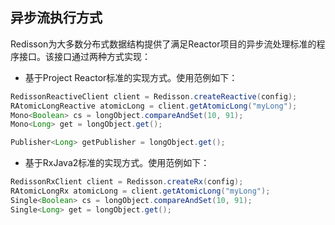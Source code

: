 ## 异步流执行方式

Redisson为大多数分布式数据结构提供了满足Reactor项目的异步流处理标准的程序接口。该接口通过两种方式实现：

* 基于Project Reactor标准的实现方式。使用范例如下：

```java
RedissonReactiveClient client = Redisson.createReactive(config);
RAtomicLongReactive atomicLong = client.getAtomicLong("myLong");
Mono<Boolean> cs = longObject.compareAndSet(10, 91);
Mono<Long> get = longObject.get();

Publisher<Long> getPublisher = longObject.get();
```

* 基于RxJava2标准的实现方式。使用范例如下：

```java
RedissonRxClient client = Redisson.createRx(config);
RAtomicLongRx atomicLong = client.getAtomicLong("myLong");
Single<Boolean> cs = longObject.compareAndSet(10, 91);
Single<Long> get = longObject.get();
```